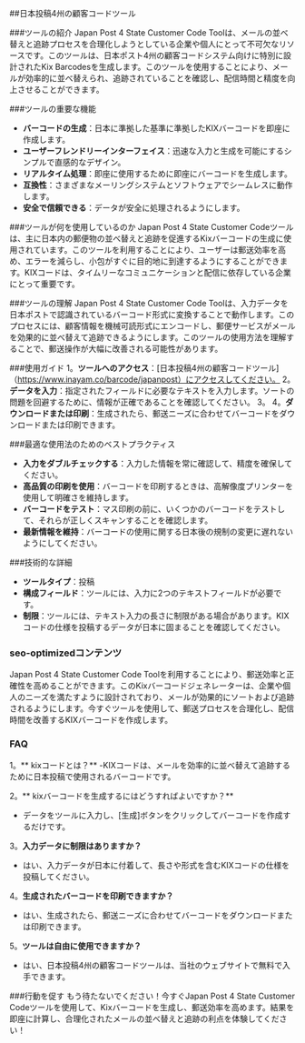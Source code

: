 ##日本投稿4州の顧客コードツール

###ツールの紹介
Japan Post 4 State Customer Code Toolは、メールの並べ替えと追跡プロセスを合理化しようとしている企業や個人にとって不可欠なリソースです。このツールは、日本ポスト4州の顧客コードシステム向けに特別に設計されたKix Barcodesを生成します。このツールを使用することにより、メールが効率的に並べ替えられ、追跡されていることを確認し、配信時間と精度を向上させることができます。

###ツールの重要な機能
-  **バーコードの生成**：日本に準拠した基準に準拠したKIXバーコードを即座に作成します。
-  **ユーザーフレンドリーインターフェイス**：迅速な入力と生成を可能にするシンプルで直感的なデザイン。
-  **リアルタイム処理**：即座に使用するために即座にバーコードを生成します。
-  **互換性**：さまざまなメーリングシステムとソフトウェアでシームレスに動作します。
-  **安全で信頼できる**：データが安全に処理されるようにします。

###ツールが何を使用しているのか
Japan Post 4 State Customer Codeツールは、主に日本内の郵便物の並べ替えと追跡を促進するKixバーコードの生成に使用されています。このツールを利用することにより、ユーザーは郵送効率を高め、エラーを減らし、小包がすぐに目的地に到達するようにすることができます。KIXコードは、タイムリーなコミュニケーションと配信に依存している企業にとって重要です。

###ツールの理解
Japan Post 4 State Customer Code Toolは、入力データを日本ポストで認識されているバーコード形式に変換することで動作します。このプロセスには、顧客情報を機械可読形式にエンコードし、郵便サービスがメールを効果的に並べ替えて追跡できるようにします。このツールの使用方法を理解することで、郵送操作が大幅に改善される可能性があります。

###使用ガイド
1。**ツールへのアクセス**：[日本投稿4州の顧客コードツール]（https://www.inayam.co/barcode/japanpost）にアクセスしてください。
2。**データを入力**：指定されたフィールドに必要なテキストを入力します。ソートの問題を回避するために、情報が正確であることを確認してください。
3。
4。**ダウンロードまたは印刷**：生成されたら、郵送ニーズに合わせてバーコードをダウンロードまたは印刷できます。

###最適な使用法のためのベストプラクティス
-  **入力をダブルチェックする**：入力した情報を常に確認して、精度を確保してください。
-  **高品質の印刷を使用**：バーコードを印刷するときは、高解像度プリンターを使用して明確さを維持します。
-  **バーコードをテスト**：マス印刷の前に、いくつかのバーコードをテストして、それらが正しくスキャンすることを確認します。
-  **最新情報を維持**：バーコードの使用に関する日本後の規制の変更に遅れないようにしてください。

###技術的な詳細
-  **ツールタイプ**：投稿
-  **構成フィールド**：ツールには、入力に2つのテキストフィールドが必要です。
-  **制限**：ツールには、テキスト入力の長さに制限がある場合があります。KIXコードの仕様を投稿するデータが日本に固まることを確認してください。

### seo-optimizedコンテンツ
Japan Post 4 State Customer Code Toolを利用することにより、郵送効率と正確性を高めることができます。このKixバーコードジェネレーターは、企業や個人のニーズを満たすように設計されており、メールが効果的にソートおよび追跡されるようにします。今すぐツールを使用して、郵送プロセスを合理化し、配信時間を改善するKIXバーコードを作成します。

### FAQ

1。** kixコードとは？**
-KIXコードは、メールを効率的に並べ替えて追跡するために日本投稿で使用されるバーコードです。

2。** kixバーコードを生成するにはどうすればよいですか？**
- データをツールに入力し、[生成]ボタンをクリックしてバーコードを作成するだけです。

3。**入力データに制限はありますか？**
- はい、入力データが日本に付着して、長さや形式を含むKIXコードの仕様を投稿してください。

4。**生成されたバーコードを印刷できますか？**
- はい、生成されたら、郵送ニーズに合わせてバーコードをダウンロードまたは印刷できます。

5。**ツールは自由に使用できますか？**
- はい、日本投稿4州の顧客コードツールは、当社のウェブサイトで無料で入手できます。

###行動を促す
もう待たないでください！今すぐJapan Post 4 State Customer Codeツールを使用して、Kixバーコードを生成し、郵送効率を高めます。結果を即座に計算し、合理化されたメールの並べ替えと追跡の利点を体験してください！